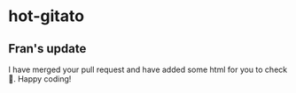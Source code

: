 # hot-gitato

## Fran's update
I have merged your pull request and have added some html for you to check 🙂. Happy coding!



